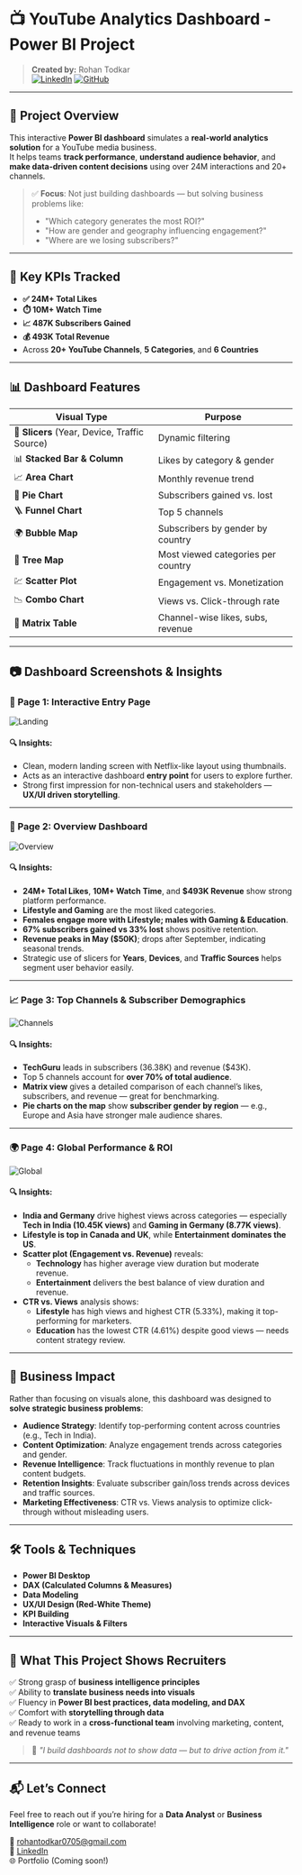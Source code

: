 # 📺 YouTube Analytics Dashboard - Power BI Project

> **Created by:** Rohan Todkar  
> [![LinkedIn](https://img.shields.io/badge/LinkedIn-blue?logo=linkedin)](https://www.linkedin.com/in/rohantodkar0705/) [![GitHub](https://img.shields.io/badge/GitHub-black?logo=github)]([https://github.com/](https://github.com/Rohan-Todkar-2003))

---

## 📌 Project Overview

This interactive **Power BI dashboard** simulates a **real-world analytics solution** for a YouTube media business.  
It helps teams **track performance**, **understand audience behavior**, and **make data-driven content decisions** using over 24M interactions and 20+ channels.

> ✅ **Focus**: Not just building dashboards — but solving business problems like:  
> - "Which category generates the most ROI?"  
> - "How are gender and geography influencing engagement?"  
> - "Where are we losing subscribers?"

---

## 🚀 Key KPIs Tracked

- **✅ 24M+ Total Likes**  
- **⏱️ 10M+ Watch Time**  
- **📈 487K Subscribers Gained**  
- **💰 493K Total Revenue**  
- Across **20+ YouTube Channels**, **5 Categories**, and **6 Countries**

---

## 📊 Dashboard Features

| Visual Type | Purpose |
|-------------|---------|
| 📌 **Slicers** (Year, Device, Traffic Source) | Dynamic filtering |
| 📊 **Stacked Bar & Column** | Likes by category & gender |
| 📈 **Area Chart** | Monthly revenue trend |
| 🔄 **Pie Chart** | Subscribers gained vs. lost |
| 🪜 **Funnel Chart** | Top 5 channels |
| 🌍 **Bubble Map** | Subscribers by gender by country |
| 🌲 **Tree Map** | Most viewed categories per country |
| 💹 **Scatter Plot** | Engagement vs. Monetization |
| 📉 **Combo Chart** | Views vs. Click-through rate |
| 🧮 **Matrix Table** | Channel-wise likes, subs, revenue |

---

## 📷 Dashboard Screenshots & Insights


### 🔻 Page 1: Interactive Entry Page
![Landing](https://github.com/Rohan-Todkar-2003/Power-BI-Youtube-Analysis/blob/main/Images/Entry%20Page.png)

#### 🔍 Insights:
- Clean, modern landing screen with Netflix-like layout using thumbnails.
- Acts as an interactive dashboard **entry point** for users to explore further.
- Strong first impression for non-technical users and stakeholders — **UX/UI driven storytelling**.

---
### 🧠 Page 2: Overview Dashboard
![Overview](https://github.com/Rohan-Todkar-2003/Power-BI-Youtube-Analysis/blob/main/Images/KPIs%20Page.png)

#### 🔍 Insights:
- **24M+ Total Likes**, **10M+ Watch Time**, and **$493K Revenue** show strong platform performance.
- **Lifestyle and Gaming** are the most liked categories.
- **Females engage more with Lifestyle; males with Gaming & Education**.
- **67% subscribers gained vs 33% lost** shows positive retention.
- **Revenue peaks in May ($50K)**; drops after September, indicating seasonal trends.
- Strategic use of slicers for **Years**, **Devices**, and **Traffic Sources** helps segment user behavior easily.

---

### 📈 Page 3: Top Channels & Subscriber Demographics
![Channels](https://github.com/Rohan-Todkar-2003/Power-BI-Youtube-Analysis/blob/main/Images/Channel%20%26%20Subscriber%20Insights%20Page.png)

#### 🔍 Insights:
- **TechGuru** leads in subscribers (36.38K) and revenue ($43K).
- Top 5 channels account for **over 70% of total audience**.
- **Matrix view** gives a detailed comparison of each channel’s likes, subscribers, and revenue — great for benchmarking.
- **Pie charts on the map** show **subscriber gender by region** — e.g., Europe and Asia have stronger male audience shares.

---

### 🌍 Page 4: Global Performance & ROI
![Global](https://github.com/Rohan-Todkar-2003/Power-BI-Youtube-Analysis/blob/main/Images/Category%20%26%20Engagement%20Insights%20Page.png)

#### 🔍 Insights:
- **India and Germany** drive highest views across categories — especially **Tech in India (10.45K views)** and **Gaming in Germany (8.77K views)**.
- **Lifestyle is top in Canada and UK**, while **Entertainment dominates the US**.
- **Scatter plot (Engagement vs. Revenue)** reveals:
  - **Technology** has higher average view duration but moderate revenue.
  - **Entertainment** delivers the best balance of view duration and revenue.
- **CTR vs. Views** analysis shows:
  - **Lifestyle** has high views and highest CTR (5.33%), making it top-performing for marketers.
  - **Education** has the lowest CTR (4.61%) despite good views — needs content strategy review.

---

## 🎯 Business Impact

Rather than focusing on visuals alone, this dashboard was designed to **solve strategic business problems**:

- **Audience Strategy**: Identify top-performing content across countries (e.g., Tech in India).
- **Content Optimization**: Analyze engagement trends across categories and gender.
- **Revenue Intelligence**: Track fluctuations in monthly revenue to plan content budgets.
- **Retention Insights**: Evaluate subscriber gain/loss trends across devices and traffic sources.
- **Marketing Effectiveness**: CTR vs. Views analysis to optimize click-through without misleading users.

---

## 🛠️ Tools & Techniques

- **Power BI Desktop**
- **DAX (Calculated Columns & Measures)**
- **Data Modeling**
- **UX/UI Design (Red-White Theme)**
- **KPI Building**
- **Interactive Visuals & Filters**

---

## 💼 What This Project Shows Recruiters

✅ Strong grasp of **business intelligence principles**  
✅ Ability to **translate business needs into visuals**  
✅ Fluency in **Power BI best practices, data modeling, and DAX**  
✅ Comfort with **storytelling through data**  
✅ Ready to work in a **cross-functional team** involving marketing, content, and revenue teams

> 📣 _"I build dashboards not to show data — but to drive action from it."_  

---

## 📬 Let’s Connect

Feel free to reach out if you’re hiring for a **Data Analyst** or **Business Intelligence** role or want to collaborate!

📧 rohantodkar0705@gmail.com  
🔗 [LinkedIn](https://www.linkedin.com/in/rohantodkar0705/)  
🌐 Portfolio (Coming soon!)
